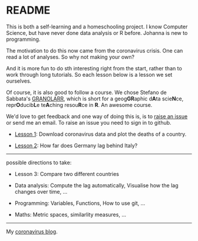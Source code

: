 # README

This is both a self-learning and a homeschooling project. I know Computer Science, but have never done data analysis or R before. Johanna is new to programming.

The motivation to do this now came from the coronavirus crisis. One can read a lot of analyses. So why not making your own?

And it is more fun to do sth interesting right from the start, rather than to work through long tutorials. So each lesson below is a lesson we set ourselves. 

Of course, it is also good to follow a course. We chose Stefano de Sabbata's [GRANOLARR](https://sdesabbata.github.io/granolarr/), which is short for a geog**GR**aphic d**A**ta scie**N**ce, repr**O**ducib**L**e te**A**ching resou**R**ce in **R**. An awesome course. 

We'd love to get feedback and one way of doing this is, is to [raise an issue](https://github.com/alexhkurz/coronavirus-in-R/issues) or send me an email. To raise an issue you need to sign in to github. 

- [Lesson 1](lessons/lesson-01/lesson-01.md): Download coronavirus data and plot the deaths of a country.   

- [Lesson 2](lessons/lesson-02/lesson-02.md): How far does Germany lag behind Italy?

---

possible directions to take:

- Lesson 3: Compare two different countries

- Data analysis: Compute the lag automatically, Visualise how the lag changes over time, ...

- Programming: Variables, Functions, How to use git, ...

- Maths: Metric spaces, similarlity measures, ...

---

My [coronavirus blog](https://alexhkurz.github.io/notes/covid-19.html).

